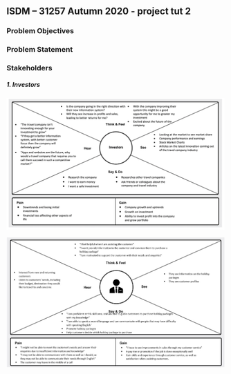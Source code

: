 ## ISDM – 31257 Autumn 2020 - project tut 2

### **Problem Objectives**


### **Problem Statement**


### **Stakeholders**

#####  1.  Investors

![investors empathy map](img/investors_empathy.png)

![Company Owner Map](img/CompanyOwnerMap.png)



